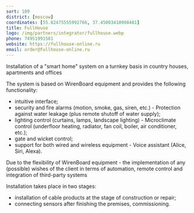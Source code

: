 ```yaml
---
sort: 109
district: [moscow]
coordinates: [55.82475555992766, 37.45003410908481]
title: FullHouse
logo: /img/partners/integrator/fullhouse.webp
phone: 74951991581
website: https://fullhouse-online.ru
email: order@fullhouse-online.ru
---
```


Installation of a "smart home" system on a turnkey basis in country houses, apartments and offices


The system is based on WirenBoard equipment and provides the following functionality:
* intuitive interface;
* security and fire alarms (motion, smoke, gas, siren, etc.) - Protection against water leakage (plus remote shutoff of water supply);
* lighting control (curtains, lamps, landscape lighting) - Microclimate control (underfloor heating, radiator, fan coil, boiler, air conditioner, etc.);
* gate and wicket control;
* support for both wired and wireless equipment - Voice assistant (Alice, Siri, Alexa).

Due to the flexibility of WirenBoard equipment - the implementation of any (possible) wishes of the client in terms of automation, remote control and integration of third-party systems

Installation takes place in two stages:
* installation of cable products at the stage of construction or repair;
* connecting sensors after finishing the premises, commissioning.